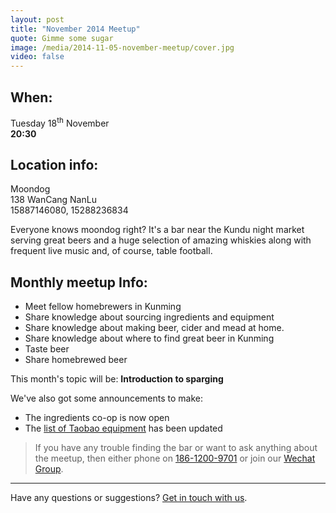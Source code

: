 ```yaml
---
layout: post
title: "November 2014 Meetup"
quote: Gimme some sugar
image: /media/2014-11-05-november-meetup/cover.jpg
video: false
---
```


## When:

Tuesday 18<sup>th</sup> November<br>
**20:30**

## Location info:

Moondog<br>
138 WanCang NanLu<br>
15887146080, 15288236834

Everyone knows moondog right? It's a bar near the Kundu night market serving great beers and a huge selection of amazing whiskies along with frequent live music and, of course, table football.

## Monthly meetup Info:

* Meet fellow homebrewers in Kunming
* Share knowledge about sourcing ingredients and equipment
* Share knowledge about making beer, cider and mead at home.
* Share knowledge about where to find great beer in Kunming
* Taste beer
* Share homebrewed beer


This month's topic will be: **Introduction to sparging**


We've also got some announcements to make:

* The ingredients co-op is now open
* The [list of Taobao equipment](/media/files/taobao-list.pdf) has been updated

> If you have any trouble finding the bar or want to ask anything about the meetup, then either phone on [186-1200-9701](tel:18612009701) or join our [Wechat Group](/media/qr-code.jpg).

-----
Have any questions or suggestions? [Get in touch with us](mailto:hello@kunmingbeer.org).